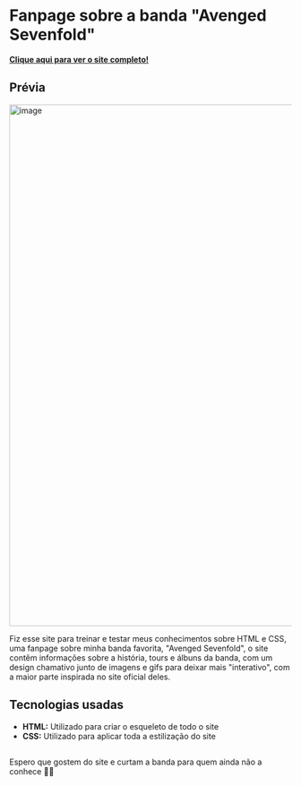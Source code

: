 # Fanpage sobre a banda "Avenged Sevenfold"

**[Clique aqui para ver o site completo!](https://jaogui08.github.io/a7x_fanpage_website)**

## Prévia

<img width="1893" height="931" alt="image" src="https://github.com/user-attachments/assets/0f981b45-3c58-430b-b10a-e9a0e6cfdee0" />

Fiz esse site para treinar e testar meus conhecimentos sobre HTML e CSS, uma fanpage sobre minha banda favorita, "Avenged Sevenfold", o site contêm
informações sobre a história, tours e álbuns da banda, com um design chamativo junto de imagens e gifs para deixar mais "interativo", com a maior parte
inspirada no site oficial deles.

## Tecnologias usadas
* **HTML:** Utilizado para criar o esqueleto de todo o site
* **CSS:** Utilizado para aplicar toda a estilização do site

##

Espero que gostem do site e curtam a banda para quem ainda não a conhece 🤘🏻
